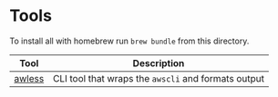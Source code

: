 # Tools


To install all with homebrew run `brew bundle` from this directory.

|   Tool     |   Description |
|   --              |   --          |
|   [awless](https://github.com/wallix/awless)  |   CLI tool that wraps the `awscli` and formats output |